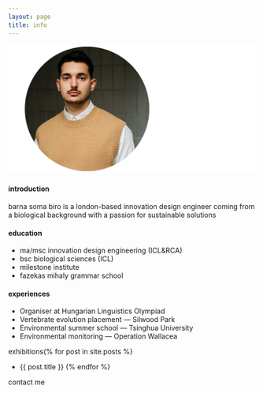 ```yaml
---
layout: page
title: info
---
```


![barna soma biro](/headshot.png)

#### introduction
barna soma biro is a london-based innovation design engineer coming from a biological background with a passion for sustainable solutions

#### education
- ma/msc innovation design engineering (ICL&RCA)
- bsc biological sciences (ICL)
- milestone institute
- fazekas mihaly grammar school

#### experiences
* Organiser at Hungarian Linguistics Olympiad
* Vertebrate evolution placement — Silwood Park
* Environmental summer school — Tsinghua University
* Environmental monitoring — Operation Wallacea

<a class="project" href="exhibitions" style="text-decoration:none">exhibitions</a>{% for post in site.posts %}
- <a href="{{ site.baseurl }}{{ post.url }}" style="text-decoration:none" >{{ post.title }}</a> {% endfor %}

<a class="project" href="mailto: b.s.biro@network.rca.ac.uk" style="text-decoration:none" >contact me</a>
